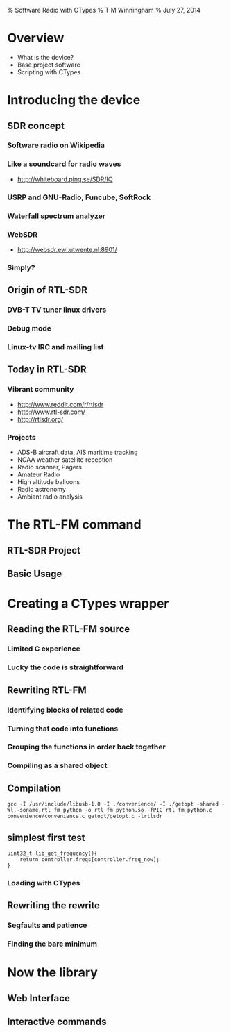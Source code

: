 % Software Radio with CTypes
% T M Winningham
% July 27, 2014

# Overview

- What is the device?
- Base project software
- Scripting with CTypes

# Introducing the device

## SDR concept
### Software radio on Wikipedia
### Like a soundcard for radio waves
- http://whiteboard.ping.se/SDR/IQ
### USRP and GNU-Radio, Funcube, SoftRock
### Waterfall spectrum analyzer
### WebSDR
- http://websdr.ewi.utwente.nl:8901/
### Simply?

## Origin of RTL-SDR
### DVB-T TV tuner linux drivers
### Debug mode
### Linux-tv IRC and mailing list

## Today in RTL-SDR
### Vibrant community
- http://www.reddit.com/r/rtlsdr
- http://www.rtl-sdr.com/
- http://rtlsdr.org/
### Projects
- ADS-B aircraft data, AIS maritime tracking
- NOAA weather satellite reception
- Radio scanner, Pagers
- Amateur Radio
- High altitude balloons
- Radio astronomy
- Ambiant radio analysis

# The RTL-FM command
## RTL-SDR Project
## Basic Usage

# Creating a CTypes wrapper

## Reading the RTL-FM source
### Limited C experience
### Lucky the code is straightforward

## Rewriting RTL-FM
### Identifying blocks of related code
### Turning that code into functions
### Grouping the functions in order back together
### Compiling as a shared object

## Compilation

    gcc -I /usr/include/libusb-1.0 -I ./convenience/ -I ./getopt -shared -Wl,-soname,rtl_fm_python -o rtl_fm_python.so -fPIC rtl_fm_python.c convenience/convenience.c getopt/getopt.c -lrtlsdr

## simplest first test

    uint32_t lib_get_frequency(){
        return controller.freqs[controller.freq_now];
    }

### Loading with CTypes
    
    
## Rewriting the rewrite
### Segfaults and patience
### Finding the bare minimum

# Now the library

## Web Interface
## Interactive commands

